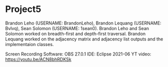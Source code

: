 # Project5
Brandon Leho (USERNAME: BrandonLeho), Brandon Lequang (USERNAME: Bvlvq), Sean Solomon (USERNAME: 1sean0).
Brandon Leho and Sean Solomon worked on breadth-first and depth-first traversal. Brandon Lequang worked on the adjacency matrix and adjacency list outputs and the implementaion classes.

Screen Recording Software: OBS 27.0.1 IDE: Eclipse 2021-06
YT video: https://youtu.be/ACN8bhRDKSk

